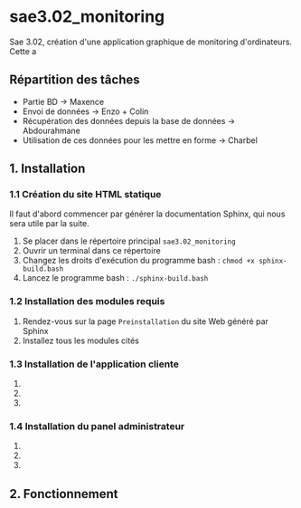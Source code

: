# sae3.02_monitoring
Sae 3.02, création d'une application graphique de monitoring d'ordinateurs.
Cette a

## Répartition des tâches

- Partie BD -> Maxence
- Envoi de données -> Enzo + Colin
- Récupération des données depuis la base de données -> Abdourahmane
- Utilisation de ces données pour les mettre en forme -> Charbel

## 1. Installation

### 1.1 Création du site HTML statique

Il faut d'abord commencer par générer la documentation Sphinx, qui nous sera utile par la suite.

1. Se placer dans le répertoire principal `sae3.02_monitoring`
2. Ouvrir un terminal dans ce répertoire
3. Changez les droits d'exécution du programme bash : `chmod +x sphinx-build.bash`
4. Lancez le programme bash : `./sphinx-build.bash`

### 1.2 Installation des modules requis

1. Rendez-vous sur la page `Preinstallation` du site Web généré par Sphinx
2. Installez tous les modules cités

### 1.3 Installation de l'application cliente

1. 
2. 
3. 

### 1.4 Installation du panel administrateur

1.
2. 
3.

## 2. Fonctionnement